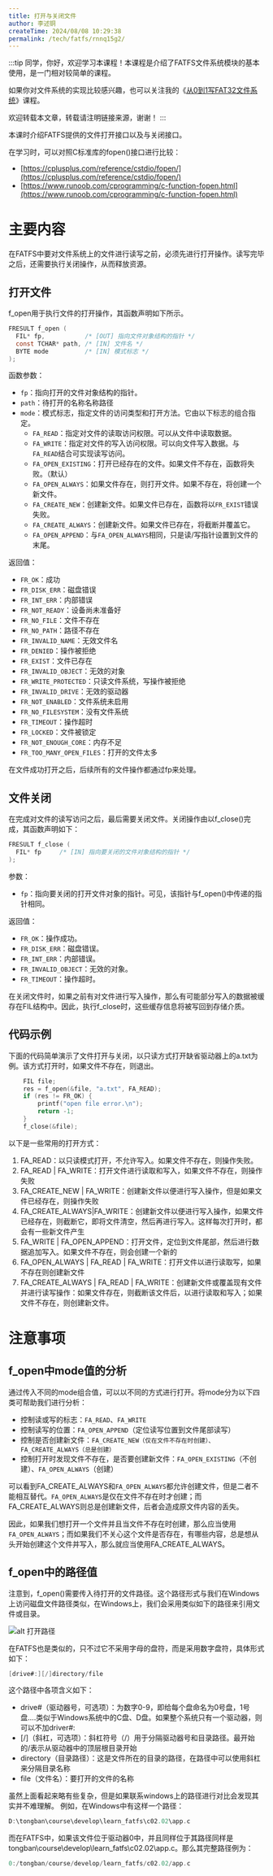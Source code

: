 ```yaml
---
title: 打开与关闭文件
author: 李述铜
createTime: 2024/08/08 10:29:38
permalink: /tech/fatfs/rnnq15g2/
---
```

:::tip
同学，你好，欢迎学习本课程！本课程是介绍了FATFS文件系统模块的基本使用，是一门相对较简单的课程。

如果你对文件系统的实现比较感兴趣，也可以关注我的《[从0到1写FAT32文件系统](https://wuptg.xetlk.com/s/VeHie)》课程。

欢迎转载本文章，转载请注明链接来源，谢谢！
:::

本课时介绍FATFS提供的文件打开接口以及与关闭接口。

在学习时，可以对照C标准库的fopen()接口进行比较：

* [https://cplusplus.com/reference/cstdio/fopen/](https://cplusplus.com/reference/cstdio/fopen/)
* [https://www.runoob.com/cprogramming/c-function-fopen.html](https://www.runoob.com/cprogramming/c-function-fopen.html)

# 主要内容
在FATFS中要对文件系统上的文件进行读写之前，必须先进行打开操作。读写完毕之后，还需要执行关闭操作，从而释放资源。

## 打开文件
f_open用于执行文件的打开操作，其函数声明如下所示。

```c
FRESULT f_open (
  FIL* fp,           /* [OUT] 指向文件对象结构的指针 */
  const TCHAR* path, /* [IN] 文件名 */
  BYTE mode          /* [IN] 模式标志 */
);
```
函数参数：

- `fp`：指向打开的文件对象结构的指针。
- `path`：待打开的名称名称路径
- `mode`：模式标志，指定文件的访问类型和打开方法。它由以下标志的组合指定。 
   - `FA_READ`：指定对文件的读取访问权限。可以从文件中读取数据。
   - `FA_WRITE`：指定对文件的写入访问权限。可以向文件写入数据。与`FA_READ`结合可实现读写访问。
   - `FA_OPEN_EXISTING`：打开已经存在的文件。如果文件不存在，函数将失败。（默认）
   - `FA_OPEN_ALWAYS`：如果文件存在，则打开文件。如果不存在，将创建一个新文件。
   - `FA_CREATE_NEW`：创建新文件。如果文件已存在，函数将以`FR_EXIST`错误失败。
   - `FA_CREATE_ALWAYS`：创建新文件。如果文件已存在，将截断并覆盖它。
   - `FA_OPEN_APPEND`：与`FA_OPEN_ALWAYS`相同，只是读/写指针设置到文件的末尾。

返回值：

- `FR_OK`：成功
- `FR_DISK_ERR`：磁盘错误
- `FR_INT_ERR`：内部错误
- `FR_NOT_READY`：设备尚未准备好
- `FR_NO_FILE`：文件不存在
- `FR_NO_PATH`：路径不存在
- `FR_INVALID_NAME`：无效文件名
- `FR_DENIED`：操作被拒绝
- `FR_EXIST`：文件已存在
- `FR_INVALID_OBJECT`：无效的对象
- `FR_WRITE_PROTECTED`：只读文件系统，写操作被拒绝
- `FR_INVALID_DRIVE`：无效的驱动器
- `FR_NOT_ENABLED`：文件系统未启用
- `FR_NO_FILESYSTEM`：没有文件系统
- `FR_TIMEOUT`：操作超时
- `FR_LOCKED`：文件被锁定
- `FR_NOT_ENOUGH_CORE`：内存不足
- `FR_TOO_MANY_OPEN_FILES`：打开的文件太多

在文件成功打开之后，后续所有的文件操作都通过fp来处理。
## 文件关闭
在完成对文件的读写访问之后，最后需要关闭文件。关闭操作由以f_close()完成，其函数声明如下：
```c
FRESULT f_close (
  FIL* fp     /* [IN] 指向要关闭的文件对象结构的指针 */
);
```
参数：

- `fp`：指向要关闭的打开文件对象的指针。可见，该指针与f_open()中传递的指针相同。

返回值：

- `FR_OK`：操作成功。
- `FR_DISK_ERR`：磁盘错误。
- `FR_INT_ERR`：内部错误。
- `FR_INVALID_OBJECT`：无效的对象。
- `FR_TIMEOUT`：操作超时。

在关闭文件时，如果之前有对文件进行写入操作，那么有可能部分写入的数据被缓存在FIL结构中。因此，执行f_close时，这些缓存信息将被写回到存储介质。
## 代码示例
下面的代码简单演示了文件打开与关闭，以只读方式打开缺省驱动器上的a.txt为例。该方式打开时，如果文件不存在，则退出。
```c
	FIL file;
	res = f_open(&file, "a.txt", FA_READ);
	if (res != FR_OK) {
		printf("open file error.\n");
		return -1;
	}
	f_close(&file);
```
以下是一些常用的打开方式：

1. FA_READ：以只读模式打开，不允许写入。如果文件不存在，则操作失败。
2. FA_READ | FA_WRITE：打开文件进行读取和写入，如果文件不存在，则操作失败
3. FA_CREATE_NEW | FA_WRITE：创建新文件以便进行写入操作，但是如果文件已经存在，则操作失败
4. FA_CREATE_ALWAYS|FA_WRITE：创建新文件以便进行写入操作，如果文件已经存在，则截断它，即将文件清空，然后再进行写入。这样每次打开时，都会有一些新文件产生
5.  FA_WRITE | FA_OPEN_APPEND：打开文件，定位到文件尾部，然后进行数据追加写入。如果文件不存在，则会创建一个新的
6. FA_OPEN_ALWAYS | FA_READ | FA_WRITE：打开文件以进行读取写，如果不存在则创建新文件
7. FA_CREATE_ALWAYS | FA_READ | FA_WRITE：创建新文件或覆盖现有文件并进行读写操作：如果文件存在，则截断该文件后，以进行读取和写入；如果文件不存在，则创建新文件。
# 注意事项
## f_open中mode值的分析
通过传入不同的mode组合值，可以以不同的方式进行打开。将mode分为以下四类可帮助我们进行分析：

- 控制读或写的标志：`FA_READ`、`FA_WRITE`
- 控制读写的位置：`FA_OPEN_APPEND`（定位读写位置到文件尾部读写）
- 控制是否创建新文件：`FA_CREATE_NEW（仅在文件不存在时创建）、FA_CREATE_ALWAYS（总是创建）`
- 控制打开时发现文件不存在，是否要创建新文件：`FA_OPEN_EXISTING`（不创建）、`FA_OPEN_ALWAYS`（创建）

可以看到FA_CREATE_ALWAYS和`FA_OPEN_ALWAYS`都允许创建文件，但是二者不能相互替代。`FA_OPEN_ALWAYS`是仅在文件不存在时才创建；而FA_CREATE_ALWAYS则总是创建新文件，后者会造成原文件内容的丢失。

因此，如果我们想打开一个文件并且当文件不存在时创建，那么应当使用`FA_OPEN_ALWAYS`；而如果我们不关心这个文件是否存在，有哪些内容，总是想从头开始创建这个文件并写入，那么就应当使用FA_CREATE_ALWAYS。
## f_open中的路径值
注意到，f_open()需要传入待打开的文件路径。这个路径形式与我们在Windows上访问磁盘文件路径类似，在Windows上，我们会采用类似如下的路径来引用文件或目录。

![alt 打开路径](../../../../../.vuepress/public/image/docs/notes/tech/fatfs/use/c2/open/image.png)

在FATFS也是类似的，只不过它不采用字母的盘符，而是采用数字盘符，具体形式如下：
```c
[drive#:][/]directory/file
```
这个路径中各项含义如下：

- drive#（驱动器号，可选项）：为数字0-9，即给每个盘命名为0号盘，1号盘....类似于Windows系统中的C盘、D盘。如果整个系统只有一个驱动器，则可以不加driver#:
- [/]（斜杠，可选项）：斜杠符号（/）用于分隔驱动器号和目录路径。最开始的/表示从驱动器中的顶层根目录开始
- directory（目录路径）：这是文件所在的目录的路径，在路径中可以使用斜杠来分隔目录名称
- file（文件名）：要打开的文件的名称

虽然上面看起来略有些复杂，但是如果联系windows上的路径进行对比会发现其实并不难理解。
例如，在Windows中有这样一个路径：
```c
D:\tongban\course\develop\learn_fatfs\c02.02\app.c
```
而在FATFS中，如果该文件位于驱动器0中，并且同样位于其路径同样是tongban\course\develop\learn_fatfs\c02.02\app.c。那么其完整路径例为：
```c
0:/tongban/course/develop/learn_fatfs/c02.02/app.c
```

